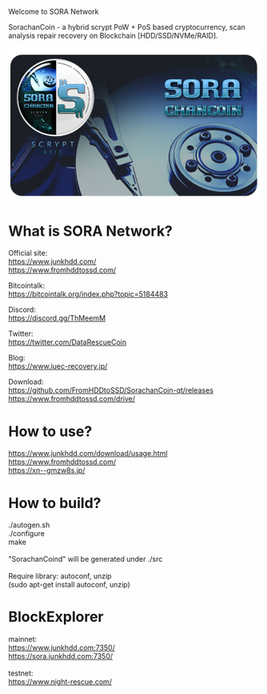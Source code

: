 
Welcome to SORA Network  

SorachanCoin - a hybrid scrypt PoW + PoS based cryptocurrency, scan analysis repair recovery on Blockchain [HDD/SSD/NVMe/RAID].

![SorachanCoin](https://raw.githubusercontent.com/FromHDDtoSSD/SorachanCoin-qt/master/src/qt/res/images/splash2.png)

What is SORA Network?
===========================
Official site:  
https://www.junkhdd.com/<br>
https://www.fromhddtossd.com/

Bitcointalk:  
https://bitcointalk.org/index.php?topic=5184483

Discord:  
https://discord.gg/ThMeemM

Twitter:  
https://twitter.com/DataRescueCoin

Blog:  
https://www.iuec-recovery.jp/

Download:  
https://github.com/FromHDDtoSSD/SorachanCoin-qt/releases<br>
https://www.fromhddtossd.com/drive/

How to use?
===========================
https://www.junkhdd.com/download/usage.html<br>
https://www.fromhddtossd.com/<br >
https://xn--gmzw8s.jp/

How to build?
===========================
./autogen.sh<br>
./configure<br>
make<br>
<br>
"SorachanCoind" will be generated under ./src<br>
<br>
Require library: autoconf, unzip<br>
(sudo apt-get install autoconf, unzip)<br>

BlockExplorer
===========================
mainnet:<br>
https://www.junkhdd.com:7350/<br>
https://sora.junkhdd.com:7350/<br>
<br>
testnet:<br>
https://www.night-rescue.com/

